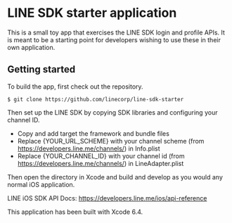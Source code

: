 # LINE SDK starter application

This is a small toy app that exercises the LINE SDK login and profile APIs. It is meant to be a starting point
for developers wishing to use these in their own application.

## Getting started

To build the app, first check out the repository.

```
$ git clone https://github.com/linecorp/line-sdk-starter
```

Then set up the LINE SDK by copying SDK libraries and configuring your channel ID.

* Copy and add target the framework and bundle files
* Replace {YOUR_URL_SCHEME} with your channel scheme (from https://developers.line.me/channels/) in Info.plist
* Replace {YOUR_CHANNEL_ID} with your channel id (from https://developers.line.me/channels/) in LineAdapter.plist

Then open the directory in Xcode and build and develop as you would any normal iOS application.

LINE iOS SDK API Docs: https://developers.line.me/ios/api-reference

This application has been built with Xcode 6.4.
